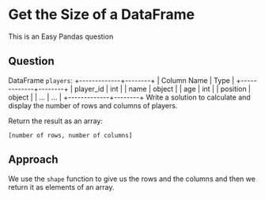 # Get the Size of a DataFrame

This is an Easy Pandas question

## Question
DataFrame `players`:
+-------------+--------+
| Column Name | Type   |
+-------------+--------+
| player_id   | int    |
| name        | object |
| age         | int    |
| position    | object |
| ...         | ...    |
+-------------+--------+
Write a solution to calculate and display the number of rows and columns of players.

Return the result as an array:

`[number of rows, number of columns]`

## Approach
We use the `shape` function to give us the rows and the columns and then we return it as elements of an array.

